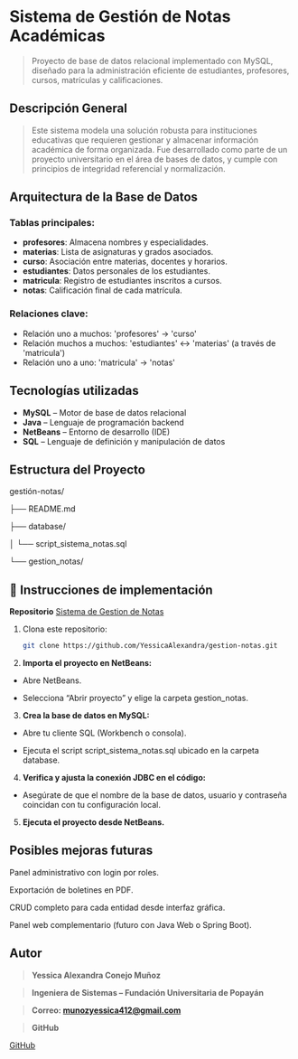 # Sistema de Gestión de Notas Académicas

> Proyecto de base de datos relacional implementado con MySQL, diseñado para la administración eficiente de estudiantes, profesores, cursos, matrículas y calificaciones.

## Descripción General
>Este sistema modela una solución robusta para instituciones educativas que requieren gestionar y almacenar información académica de forma organizada. Fue desarrollado como parte de un proyecto universitario en el área de bases de datos, y cumple con principios de integridad referencial y normalización.

## Arquitectura de la Base de Datos

### Tablas principales:

- **profesores**: Almacena nombres y especialidades.
- **materias**: Lista de asignaturas y grados asociados.
- **curso**: Asociación entre materias, docentes y horarios.
- **estudiantes**: Datos personales de los estudiantes.
- **matricula**: Registro de estudiantes inscritos a cursos.
- **notas**: Calificación final de cada matrícula.

### Relaciones clave:

- Relación uno a muchos: 'profesores' → 'curso'
- Relación muchos a muchos: 'estudiantes' ↔ 'materias' (a través de 'matricula')
- Relación uno a uno: 'matricula' → 'notas'

## Tecnologías utilizadas
- **MySQL** – Motor de base de datos relacional
- **Java** – Lenguaje de programación backend
- **NetBeans** – Entorno de desarrollo (IDE)
- **SQL** – Lenguaje de definición y manipulación de datos

## Estructura del Proyecto
gestión-notas/

├── README.md

├── database/

│ └── script_sistema_notas.sql

└── gestion_notas/


## 🚀 Instrucciones de implementación

**Repositorio**
   [Sistema de Gestion de Notas](https://github.com/YessicaAlexandra/gestion-notas.git)

1. Clona este repositorio:
   ```bash
   git clone https://github.com/YessicaAlexandra/gestion-notas.git


2. **Importa el proyecto en NetBeans:**

- Abre NetBeans.

- Selecciona “Abrir proyecto” y elige la carpeta gestion_notas.

3. **Crea la base de datos en MySQL:**

- Abre tu cliente SQL (Workbench o consola).

- Ejecuta el script script_sistema_notas.sql ubicado en la carpeta database.

4. **Verifica y ajusta la conexión JDBC en el código:**

- Asegúrate de que el nombre de la base de datos, usuario y contraseña coincidan con tu configuración local.

5. **Ejecuta el proyecto desde NetBeans.**

## Posibles mejoras futuras
Panel administrativo con login por roles.

Exportación de boletines en PDF.

CRUD completo para cada entidad desde interfaz gráfica.

Panel web complementario (futuro con Java Web o Spring Boot).

## Autor
> **Yessica Alexandra Conejo Muñoz**

> **Ingeniera de Sistemas – Fundación Universitaria de Popayán**

> **Correo: munozyessica412@gmail.com**

> **GitHub**

   [GitHub](https://github.com/Yessica-222)